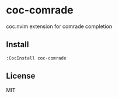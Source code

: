 # coc-comrade

coc.nvim extension for comrade completion

## Install

`:CocInstall coc-comrade`

## License

MIT

